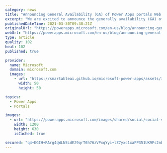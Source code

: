 ```yaml
---
category: news
title: "Announcing General Availability (GA) of Power Apps portals Web API support"
excerpt: "We are excited to announce the generally availability (GA) of Power Apps portals Web API support with portal version 9.3.3.x that was introduced in August 2020 release as a preview feature."
publishedDateTime: 2021-03-30T09:38:21Z
originalUrl: "https://powerapps.microsoft.com/en-us/blog/announcing-general-availability-ga-of-power-apps-portals-web-api-support/"
webUrl: "https://powerapps.microsoft.com/en-us/blog/announcing-general-availability-ga-of-power-apps-portals-web-api-support/"
type: article
quality: 102
heat: 102
published: true

provider:
  name: Microsoft
  domain: microsoft.com
  images:
    - url: "https://smartableai.github.io/microsoft-power-apps/assets/images/organizations/microsoft.com-50x50.jpg"
      width: 50
      height: 50

topics:
  - Power Apps
  - Portals

images:
  - url: "https://powerapps.microsoft.com/images/shared/social/social-share-post-ignite.png"
    width: 1200
    height: 630
    isCached: true

secured: "q4+KGIH+RArg4qWLN5LdE29qrT6h76zVPxqYyi+lZ7yxc1xaPP351UK9Ps2nbo74+5hsJsbmOLoNojiT75cNeHW3jqLbztHhurCVXsRUEGhlTsfje2pgfKJ4qtOkTuv2n3OAu5vaMs4piYNyq5tzGQVlfpTfg7FRLioSaFvRhumjPfjeD5Ua89sYbUsQkLCxJeI3/N1OyC17AdS4zmddmlHYO9jCd3taOhIuqV0KqhAKQv6T/10u4g7m3UTJO1QY7wR+5weUQoll97esSHZL5S7Cdfh63WbTPbu13yDETDq5s/iW7s5xCu4HrFOyNH6dh6t0TKhT5piAyPfpeU7h6KYXfGFLsjikuBlSchR4NFk=;gfdO6ZXGuL1uufe22m5XRQ=="
---
```


